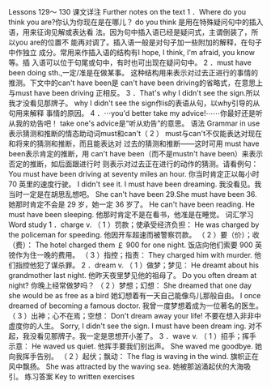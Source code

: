  Lessons 129～ 130 
课文详注 Further notes on the text 
1 ．Where do you think you are?你认为你现在是在哪儿？ 
do you think 是用在特殊疑问句中的插入语，用来征询见解或表达看 
法。因为句中插入语已经是疑问式，主谓倒装了，所以you are的位置不 
能再对调了。插入语一般是对句子加一些附加的解释，在句子中作独立 
成分。常用来作插入语的结构有I hope, I think, I'm afraid, you know等。插 
入语可以位于句尾或句中，有时也可出现在疑问句中。 
2 ．must have been doing sth.,一定/准是在做某事。 
这种结构用来表示对过去正进行的事情的推测。下文中的can't have 
been是 can't have been driving的省略式，在意思上与must have been driving 
正相反。 
3 ．That's why I didn't see the sign.所以我才没看见那牌子。 
why I didn't see the sign作is的表语从句，以why引导的从句用来解释 
事情的原因。 
4 ．⋯you'd better take my advice!⋯⋯你最好还是听从我的劝告吧！ 
take one's advice是“听从劝告”的意思。 
语法 Grammar in use 
表示猜测和推断的情态助动词must和can't（ 2 ） 
must与can't不仅能表达对现在和将来的猜测和推断，而且能表达对 
过去的猜测和推断——这时可用 must have been表示肯定的推断，用 can't 
have been（而不是mustn't have been）来表示否定的推断，如后面跟进行时 
则表示对过去正在进行的动作的猜测。请看例句： 
You must have been driving at seventy miles an hour. 
你当时肯定正以每小时 70 英里的速度行驶。 
I didn't see it. I must have been dreaming. 
我没看见。我当时一定是在胡思乱想吧。 
She can't have been 29.She must have been 36. 
她那时肯定不会是 29 岁，她一定 36 岁了。 
He can't have been reading. He must have been sleeping. 
他那时肯定不是在看书，他准是在睡觉。 
词汇学习 Word study 
1 ．charge v. 
（ 1 ）罚款；使承受经济负担： 
He was charged by the policeman for speeding. 
他因开车超速而被警察罚款。 
（ 2 ）要（价）；收（费）： 
The hotel charged them ￡ 900 for one night. 
饭店向他们索要 900 英镑作为住一晚的费用。 
（ 3 ）指控；指责： 
They charged him with murder. 
他们指控他犯了谋杀罪。 
2 ．dream v. 
（ 1 ）做梦；梦见： 
He dreamt about his grandmother last night. 
他昨天夜里梦见他的祖母了。 
Do you often dream at night? 
你晚上经常做梦吗？ 
（ 2 ）梦想；幻想： 
She dreamed that one day she would be as free as a bird 
她幻想着有一天自己能像鸟儿那般自由。 
I once dreamed of becoming a famous doctor. 
我曾一度梦想着成为一位著名的医生。 
（ 3 ）出神；心不在焉；空想： 
Don't dream away your life! 
不要在想入非非中虚度你的人生。 
Sorry, I didn't see the sign. I must have been dream ing. 
对不起，我没看见那牌子。我一定是思想开小差了。 
3 ．wave v. 
（ 1 ）招手；挥手示意： 
He waved us quiet. 
他挥手要我们别出声。 
She waved me goodbye. 
她向我挥手告别。 
（ 2 ）起伏；飘动： 
The flag is waving in the wind. 
旗帜正在风中飘扬。 
She was attracted by the waving sea. 
她被那汹涌起伏的大海吸引。 
练习答案 Key to written exercises 